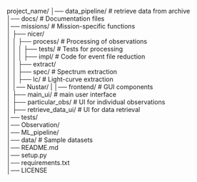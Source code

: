 
project_name/
│── data_pipeline/        # retrieve data from archive  
│── docs/                 # Documentation files  
│── missions/             # Mission-specific functions  
│   ├── nicer/  
│   │   ├── process/         # Processing of observations  
│   │   │   ├── tests/    # Tests for processing  
│   │   │   ├── impl/     # Code for event file reduction  
│   │   ├── extract/  
│   │       ├── spec/     # Spectrum extraction  
│   │       ├── lc/       # Light-curve extraction  
│   │── Nustar/
|
│── frontend/             # GUI components  
│   ├── main_ui/          # main user interface  
│   ├── particular_obs/   # UI for individual observations  
│   ├── retrieve_data_ui/ # UI for data retrieval  
│── tests/                
│── Observation/                
│── ML_pipeline/                
│── data/                 # Sample datasets  
│── README.md             
│── setup.py              
│── requirements.txt      
│── LICENSE               
